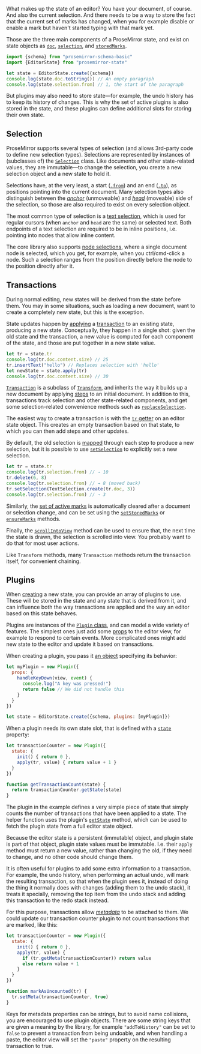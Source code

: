 What makes up the state of an editor? You have your document, of
course. And also the current selection. And there needs to be a way to
store the fact that the current set of marks has changed, when you for
example disable or enable a mark but haven't started typing with that
mark yet.

Those are the three main components of a ProseMirror state, and exist
on state objects as [`doc`](##state.EditorState.doc),
[`selection`](##state.EditorState.selection), and
[`storedMarks`](##state.EditorState.storedMarks).

```javascript
import {schema} from "prosemirror-schema-basic"
import {EditorState} from "prosemirror-state"

let state = EditorState.create({schema})
console.log(state.doc.toString()) // An empty paragraph
console.log(state.selection.from) // 1, the start of the paragraph
```

But plugins may also need to store state—for example, the undo history
has to keep its history of changes. This is why the set of active
plugins is also stored in the state, and these plugins can define
additional slots for storing their own state.

## Selection

ProseMirror supports several types of selection (and allows 3rd-party
code to define new selection types). Selections are represented by
instances of (subclasses of) the [`Selection`](##state.Selection)
class. Like documents and other state-related values, they are
immutable—to change the selection, you create a new selection object
and a new state to hold it.

Selections have, at the very least, a start
([`.from`](##state.Selection.from)) and an end
([`.to`](##state.Selection.to)), as positions pointing into the
current document. Many selection types also distinguish between the
[_anchor_](##state.Selection.anchor) (unmoveable) and
[_head_](##state.Selection.head) (moveable) side of the selection, so
those are also required to exist on every selection object.

The most common type of selection is a [text
selection](##state.TextSelection), which is used for regular cursors
(when `anchor` and `head` are the same) or selected text. Both
endpoints of a text selection are required to be in inline positions,
i.e. pointing into nodes that allow inline content.

The core library also supports [node
selections](##state.NodeSelection), where a single document node is
selected, which you get, for example, when you ctrl/cmd-click a node.
Such a selection ranges from the position directly before the node to
the position directly after it.

## Transactions

During normal editing, new states will be derived from the state
before them. You may in some situations, such as loading a new
document, want to create a completely new state, but this is the
exception.

State updates happen by [applying](##state.EditorState.apply) a
[transaction](##state.Transaction) to an existing state, producing a
new state. Conceptually, they happen in a single shot: given the old
state and the transaction, a new value is computed for each component
of the state, and those are put together in a new state value.

```javascript
let tr = state.tr
console.log(tr.doc.content.size) // 25
tr.insertText("hello") // Replaces selection with 'hello'
let newState = state.apply(tr)
console.log(tr.doc.content.size) // 30
```

[`Transaction`](##state.Transaction) is a subclass of
[`Transform`](##transform.Transform), and inherits the way it builds
up a new document by applying [steps](##transform.Step) to an initial
document. In addition to this, transactions track selection and other
state-related components, and get some selection-related convenience
methods such as
[`replaceSelection`](##state.Transaction.replaceSelection).

The easiest way to create a transaction is with the [`tr`
getter](##state.EditorState.tr) on an editor state object. This
creates an empty transaction based on that state, to which you can
then add steps and other updates.

By default, the old selection is [mapped](##state.Selection.map)
through each step to produce a new selection, but it is possible to
use [`setSelection`](##state.Transaction.setSelection) to explicitly
set a new selection.

```javascript
let tr = state.tr
console.log(tr.selection.from) // → 10
tr.delete(6, 8)
console.log(tr.selection.from) // → 8 (moved back)
tr.setSelection(TextSelection.create(tr.doc, 3))
console.log(tr.selection.from) // → 3
```

Similarly, the [set of active marks](##state.EditorState.storedMarks)
is automatically cleared after a document or selection change, and can
be set using the
[`setStoredMarks`](##state.Transaction.setStoredMarks) or
[`ensureMarks`](##state.Transaction.ensureMarks) methods.

Finally, the [`scrollIntoView`](##state.Transaction.scrollIntoView)
method can be used to ensure that, the next time the state is drawn,
the selection is scrolled into view. You probably want to do that for
most user actions.

Like `Transform` methods, many `Transaction` methods return the
transaction itself, for convenient chaining.

## Plugins

When [creating](##state.EditorState^create) a new state, you can
provide an array of plugins to use. These will be stored in the state
and any state that is derived from it, and can influence both the way
transactions are applied and the way an editor based on this state
behaves.

Plugins are instances of the [`Plugin` class](##state.Plugin), and can
model a wide variety of features. The simplest ones just add some
[props](##view.EditorProps) to the editor view, for example to respond
to certain events. More complicated ones might add new state to the
editor and update it based on transactions.

When creating a plugin, you pass it [an object](##state.PluginSpec)
specifying its behavior:

```javascript
let myPlugin = new Plugin({
  props: {
    handleKeyDown(view, event) {
      console.log("A key was pressed!")
      return false // We did not handle this
    }
  }
})

let state = EditorState.create({schema, plugins: [myPlugin]})
```

When a plugin needs its own state slot, that is defined with a
[`state`](##state.PluginSpec.state) property:

```javascript
let transactionCounter = new Plugin({
  state: {
    init() { return 0 },
    apply(tr, value) { return value + 1 }
  }
})

function getTransactionCount(state) {
  return transactionCounter.getState(state)
}
```

The plugin in the example defines a very simple piece of state that
simply counts the number of transactions that have been applied to a
state. The helper function uses the plugin's
[`getState`](##state.Plugin.getState) method, which can be used to
fetch the plugin state from a full editor state object.

Because the editor state is a persistent (immutable) object, and
plugin state is part of that object, plugin state values must be
immutable. I.e. their `apply` method must return a new value, rather
than changing the old, if they need to change, and no other code
should change them.

It is often useful for plugins to add some extra information to a
transaction. For example, the undo history, when performing an actual
undo, will mark the resulting transaction, so that when the plugin
sees it, instead of doing the thing it normally does with changes
(adding them to the undo stack), it treats it specially, removing the
top item from the undo stack and adding this transaction to the redo
stack instead.

For this purpose, transactions allow
[_metadata_](##state.Transaction.getMeta) to be attached to them. We
could update our transaction counter plugin to not count transactions
that are marked, like this:

```javascript
let transactionCounter = new Plugin({
  state: {
    init() { return 0 },
    apply(tr, value) {
      if (tr.getMeta(transactionCounter)) return value
      else return value + 1
    }
  }
})

function markAsUncounted(tr) {
  tr.setMeta(transactionCounter, true)
}
```

Keys for metadata properties can be strings, but to avoid name
collisions, you are encouraged to use plugin objects. There are some
string keys that are given a meaning by the library, for example
`"addToHistory"` can be set to `false` to prevent a transaction from
being undoable, and when handling a paste, the editor view will set
the `"paste"` property on the resulting transaction to true.
